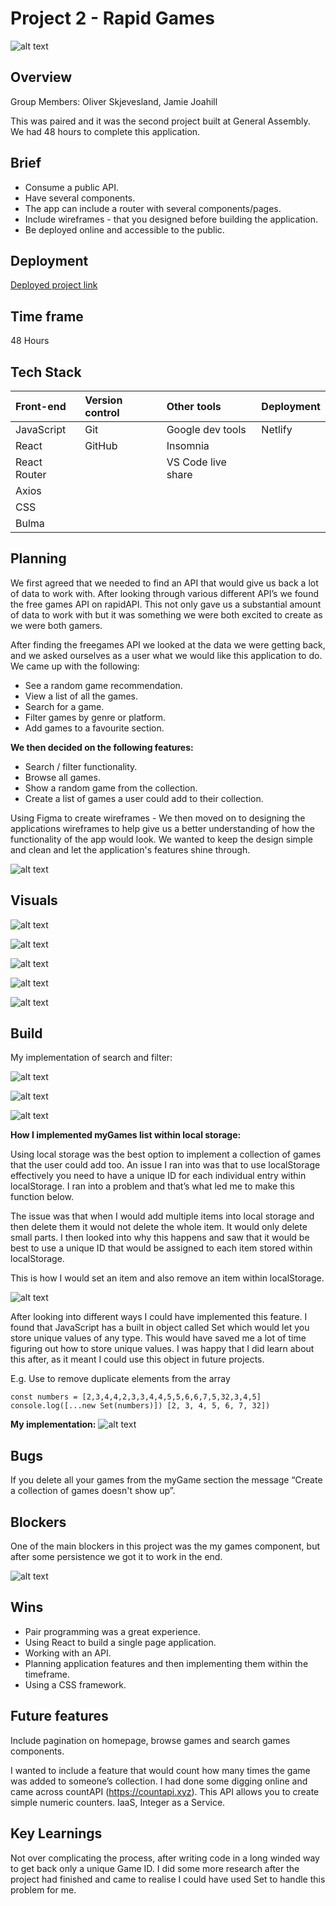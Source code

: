 
# Project 2 - Rapid Games

![alt text](https://res.cloudinary.com/dmpvulj3q/image/upload/v1641902821/ReadMe%20images/Project%202%20-%20Rapid%20Games/rghome_inn2yn.png)




## Overview

Group Members: Oliver Skjevesland, Jamie Joahill

This was paired and it was the second project built at General Assembly. We had 48 hours to complete this application. 

## Brief

* Consume a public API.
* Have several components.
* The app can include a router with several components/pages.
* Include wireframes - that you designed before building the application.
* Be deployed online and accessible to the public.

## Deployment

[Deployed project link](https://rapidgames.netlify.app)
## Time frame

48 Hours
## Tech Stack


| Front-end | Version control | Other tools | Deployment |
|:----------| :-----------| :-------------| :---- |
| JavaScript | Git | Google dev tools | Netlify |
| React | GitHub | Insomnia |
| React Router | | VS Code live share |
| Axios |
| CSS |
| Bulma |

## Planning

We first agreed that we needed to find an API that would give us back a lot of data to work with. After looking through various different API’s we found the free games API on rapidAPI. This not only gave us a substantial amount of data to work with but it was something we were both excited to create as we were both gamers. 

After finding the freegames API we looked at the data we were getting back, and we asked ourselves as a user what we would like this application to do. We came up with the following:

* See a random game recommendation. 
* View a list of all the games.
* Search for a game.
* Filter games by genre or platform.
* Add games to a favourite section. 


**We then decided on the following features:**

* Search / filter functionality.
* Browse all games.
* Show a random game from the collection.
* Create a list of games a user could add to their collection.

Using Figma to create wireframes - We then moved on to designing the applications wireframes to help give us a better understanding of how the functionality of the app would look. We wanted to keep the design simple and clean and let the application's features shine through.

![alt text](https://res.cloudinary.com/dmpvulj3q/image/upload/v1641902821/ReadMe%20images/Project%202%20-%20Rapid%20Games/wireframes_fimohd.png)

## Visuals

![alt text](https://res.cloudinary.com/dmpvulj3q/image/upload/v1641902821/ReadMe%20images/Project%202%20-%20Rapid%20Games/rghome_inn2yn.png)

![alt text](https://res.cloudinary.com/dmpvulj3q/image/upload/v1641902821/ReadMe%20images/Project%202%20-%20Rapid%20Games/rgsearchfilter_apnpbn.png)

![alt text](https://res.cloudinary.com/dmpvulj3q/image/upload/v1641902820/ReadMe%20images/Project%202%20-%20Rapid%20Games/mygamesactive_search_pbdedj.png)

![alt text](https://res.cloudinary.com/dmpvulj3q/image/upload/v1641902821/ReadMe%20images/Project%202%20-%20Rapid%20Games/mygamesempty_ydslfa.png)

![alt text](https://res.cloudinary.com/dmpvulj3q/image/upload/v1641902820/ReadMe%20images/Project%202%20-%20Rapid%20Games/mygamesactive_xjdatw.png)


## Build

My implementation of search and filter: 

![alt text](https://res.cloudinary.com/dmpvulj3q/image/upload/v1641902820/ReadMe%20images/Project%202%20-%20Rapid%20Games/filtergames_cisejr.png)

![alt text](https://res.cloudinary.com/dmpvulj3q/image/upload/v1641902820/ReadMe%20images/Project%202%20-%20Rapid%20Games/filterfunctions_hadmuf.png)

![alt text](https://res.cloudinary.com/dmpvulj3q/image/upload/v1641902821/ReadMe%20images/Project%202%20-%20Rapid%20Games/searchinput_lcgt8k.png)


**How I implemented myGames list within local storage:**

Using local storage was the best option to implement a collection of games that the user could add too. An issue I ran into was that to use localStorage effectively you need to have a unique ID for each individual entry within localStorage. I ran into a problem and that’s what led me to make this function below. 

The issue was that when I would add multiple items into local storage and then delete them it would not delete the whole item. It would only delete small parts. I then looked into why this happens and saw that it would be best to use a unique ID that would be assigned to each item stored within localStorage. 

This is how I would set an item and also remove an item within localStorage.

![alt text](https://res.cloudinary.com/dmpvulj3q/image/upload/v1641902822/ReadMe%20images/Project%202%20-%20Rapid%20Games/localstorageselect_mktrxm.png)

After looking into different ways I could have implemented this feature. I found that JavaScript has a built in object called Set which would let you store unique values of any type. This would have saved me a lot of time figuring out how to store unique values. I was happy that I did learn about this after, as it meant I could use this object in future projects.

E.g. 
Use to remove duplicate elements from the array

`const numbers = [2,3,4,4,2,3,3,4,4,5,5,6,6,7,5,32,3,4,5]
console.log([...new Set(numbers)])
[2, 3, 4, 5, 6, 7, 32])`

**My implementation:**
![alt text](https://res.cloudinary.com/dmpvulj3q/image/upload/v1641902820/ReadMe%20images/Project%202%20-%20Rapid%20Games/local_storage_function_ytwthn.png)

## Bugs

If you delete all your games from the myGame section the message “Create a collection of games doesn't show up”.
## Blockers

One of the main blockers in this project was the my games component, but after some persistence we got it to work in the end.

![alt text]()
## Wins

* Pair programming was a great experience.
* Using React to build a single page application. 
* Working with an API.
* Planning application features and then implementing them within the timeframe. 
* Using a CSS framework.

## Future features

Include pagination on homepage, browse games and search games components.

I wanted to include a feature that would count how many times the game was added to someone’s collection. I had done some digging online and came across countAPI (https://countapi.xyz). This API allows you to create simple numeric counters. IaaS, Integer as a Service.
## Key Learnings

Not over complicating the process, after writing code in a long winded way to get back only a unique Game ID. I did some more research after the project had finished and came to realise I could have used Set to handle this problem for me. 
